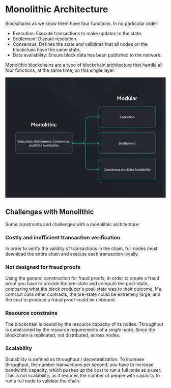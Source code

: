 # Monolithic Architecture

Blockchains as we know them have four functions. In no particular order:

- Execution: Execute transactions to make updates to the state.
- Settlement: Dispute resolution.
- Consensus: Defines the state and validates that all nodes on the blockchain have the same state.
- Data availability: Ensure block data has been published to the network.

Monolithic blockchains are a type of blockchain architecture that handle all four functions, at the same time, on this single layer.

![monolithic](./images/monolithic.png)

## Challenges with Monolithic

Some constraints and challenges with a monolithic architecture:

### Costly and inefficient transaction verification

In order to verify the validity of transactions in the chain, full nodes must download the entire chain and execute each transaction locally.

### Not designed for fraud proofs

Using the general construction for fraud proofs, in order to create a fraud proof you have to provide the pre-state and compute the post-state, comparing what the block producer's post-state was to their outcome. If a contract calls other contracts, the pre-state could be extremely large, and the cost to produce a fraud proof could be unbound.

### Resource constrains

The blockchain is bound by the resource capacity of its nodes. Throughput is constrained by the resource requirements of a *single* node. Since the blockchain is replicated, not distributed, across nodes.

### Scalability

Scalability is defined as throughput / decentralization. To increase throughput, the number transactions per second, you have to increase bandwidth capacity, which pushes up the cost to run a full node as a user. This is not scalability, as it reduces the number of people with capacity to run a full node to validate the chain.
